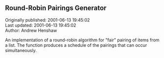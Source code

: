 ## Round-Robin Pairings Generator  
Originally published: 2001-06-13 19:45:02  
Last updated: 2001-06-13 19:45:02  
Author: Andrew Henshaw  
  
An implementation of a round-robin algorithm for "fair" pairing of items from a list.  The function produces a schedule of the pairings that can occur simultaneously.